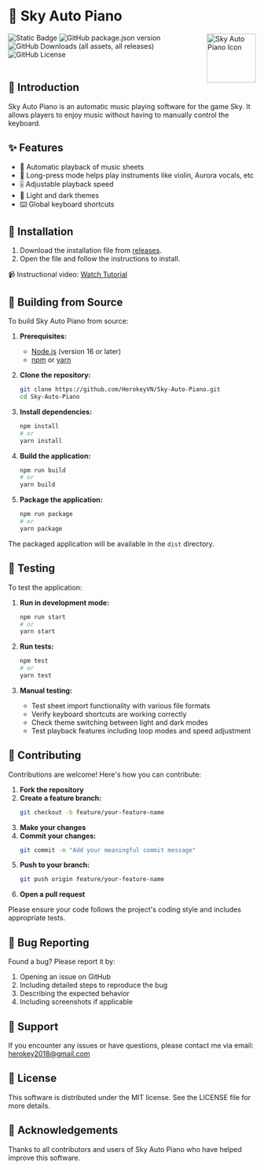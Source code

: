 # 🎹 Sky Auto Piano

<img src="./icon/Icon9.ico" alt="Sky Auto Piano Icon" width="100" height="100" align="right"/>

<img alt="Static Badge" src="https://img.shields.io/badge/platform-Windows-Green"> <img alt="GitHub package.json version" src="https://img.shields.io/github/package-json/v/HerokeyVN/Sky-Auto-Piano"> <img alt="GitHub Downloads (all assets, all releases)" src="https://img.shields.io/github/downloads/HerokeyVN/Sky-Auto-Piano/total"> <img alt="GitHub License" src="https://img.shields.io/github/license/HerokeyVN/Sky-Auto-Piano">
<br> <br>

## 📖 Introduction

Sky Auto Piano is an automatic music playing software for the game Sky. It allows players to enjoy music without having to manually control the keyboard.

## ✨ Features

- 🎵 Automatic playback of music sheets
- 🎻 Long-press mode helps play instruments like violin, Aurora vocals, etc
- 🎚️ Adjustable playback speed
- 🔆 Light and dark themes
- ⌨️ Global keyboard shortcuts

## 🚀 Installation

1. Download the installation file from [releases](https://github.com/HerokeyVN/Sky-Auto-Piano/releases/).
2. Open the file and follow the instructions to install.

📹 Instructional video: [Watch Tutorial](https://youtu.be/OUjYHQyiGhs)

## 🔧 Building from Source

To build Sky Auto Piano from source:

1. **Prerequisites:**
   - [Node.js](https://nodejs.org/) (version 16 or later)
   - [npm](https://www.npmjs.com/) or [yarn](https://yarnpkg.com/)

2. **Clone the repository:**
   ```bash
   git clone https://github.com/HerokeyVN/Sky-Auto-Piano.git
   cd Sky-Auto-Piano
   ```

3. **Install dependencies:**
   ```bash
   npm install
   # or
   yarn install
   ```

4. **Build the application:**
   ```bash
   npm run build
   # or
   yarn build
   ```

5. **Package the application:**
   ```bash
   npm run package
   # or
   yarn package
   ```

The packaged application will be available in the `dist` directory.

## 🧪 Testing

To test the application:

1. **Run in development mode:**
   ```bash
   npm run start
   # or
   yarn start
   ```

2. **Run tests:**
   ```bash
   npm test
   # or
   yarn test
   ```

3. **Manual testing:**
   - Test sheet import functionality with various file formats
   - Verify keyboard shortcuts are working correctly
   - Check theme switching between light and dark modes
   - Test playback features including loop modes and speed adjustment

## 👥 Contributing

Contributions are welcome! Here's how you can contribute:

1. **Fork the repository**
2. **Create a feature branch:**
   ```bash
   git checkout -b feature/your-feature-name
   ```
3. **Make your changes**
4. **Commit your changes:**
   ```bash
   git commit -m "Add your meaningful commit message"
   ```
5. **Push to your branch:**
   ```bash
   git push origin feature/your-feature-name
   ```
6. **Open a pull request**

Please ensure your code follows the project's coding style and includes appropriate tests.

## 🐛 Bug Reporting

Found a bug? Please report it by:
1. Opening an issue on GitHub
2. Including detailed steps to reproduce the bug
3. Describing the expected behavior
4. Including screenshots if applicable

## 💬 Support

If you encounter any issues or have questions, please contact me via email: herokey2018@gmail.com

## 📜 License

This software is distributed under the MIT license. See the LICENSE file for more details.

## 🙏 Acknowledgements

Thanks to all contributors and users of Sky Auto Piano who have helped improve this software.
